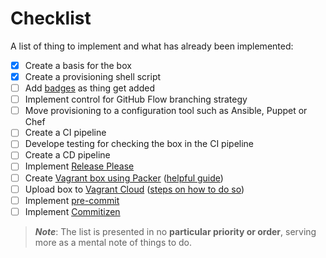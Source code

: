 # Checklist

A list of thing to implement and what has already been implemented:
- [x] Create a basis for the box
- [x] Create a provisioning shell script
- [ ] Add [badges](https://github.com/badges/shields) as thing get added 
- [ ] Implement control for GitHub Flow branching strategy
- [ ] Move provisioning to a configuration tool such as Ansible, Puppet or Chef
- [ ] Create a CI pipeline
- [ ] Develope testing for checking the box in the CI pipeline
- [ ] Create a CD pipeline
- [ ] Implement [Release Please](https://github.com/googleapis/release-please)
- [ ] Create [Vagrant box using Packer](https://developer.hashicorp.com/packer/plugins/builders/vagrant) ([helpful guide](https://dev.to/mattdark/a-custom-vagrant-box-with-packer-13ke))
- [ ] Upload box to [Vagrant Cloud](https://app.vagrantup.com/boxes/search) ([steps on how to do so](https://developer.hashicorp.com/vagrant/vagrant-cloud/boxes/create))
- [ ] Implement [pre-commit](https://pre-commit.com/)
- [ ] Implement [Commitizen](https://commitizen-tools.github.io/commitizen/)

> ***Note***: The list is presented in no **particular priority or order**, serving more as a mental note of things to do.
